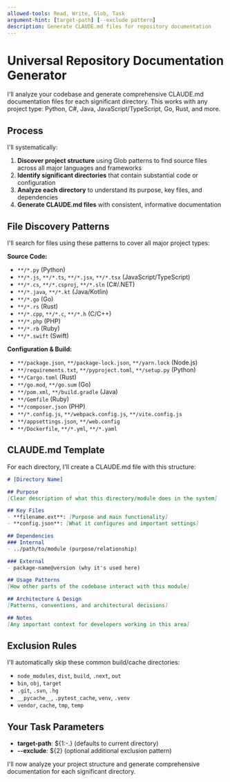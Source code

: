 ```yaml
---
allowed-tools: Read, Write, Glob, Task
argument-hint: [target-path] [--exclude pattern]
description: Generate CLAUDE.md files for repository documentation
---
```


# Universal Repository Documentation Generator

I'll analyze your codebase and generate comprehensive CLAUDE.md documentation files for each significant directory. This works with any project type: Python, C#, Java, JavaScript/TypeScript, Go, Rust, and more.

## Process

I'll systematically:

1. **Discover project structure** using Glob patterns to find source files across all major languages and frameworks
2. **Identify significant directories** that contain substantial code or configuration
3. **Analyze each directory** to understand its purpose, key files, and dependencies
4. **Generate CLAUDE.md files** with consistent, informative documentation

## File Discovery Patterns

I'll search for files using these patterns to cover all major project types:

**Source Code:**
- `**/*.py` (Python)
- `**/*.js`, `**/*.ts`, `**/*.jsx`, `**/*.tsx` (JavaScript/TypeScript)
- `**/*.cs`, `**/*.csproj`, `**/*.sln` (C#/.NET)
- `**/*.java`, `**/*.kt` (Java/Kotlin)
- `**/*.go` (Go)
- `**/*.rs` (Rust)
- `**/*.cpp`, `**/*.c`, `**/*.h` (C/C++)
- `**/*.php` (PHP)
- `**/*.rb` (Ruby)
- `**/*.swift` (Swift)

**Configuration & Build:**
- `**/package.json`, `**/package-lock.json`, `**/yarn.lock` (Node.js)
- `**/requirements.txt`, `**/pyproject.toml`, `**/setup.py` (Python)
- `**/Cargo.toml` (Rust)
- `**/go.mod`, `**/go.sum` (Go)
- `**/pom.xml`, `**/build.gradle` (Java)
- `**/Gemfile` (Ruby)
- `**/composer.json` (PHP)
- `**/*.config.js`, `**/webpack.config.js`, `**/vite.config.js`
- `**/appsettings.json`, `**/web.config`
- `**/Dockerfile`, `**/*.yml`, `**/*.yaml`

## CLAUDE.md Template

For each directory, I'll create a CLAUDE.md file with this structure:

```markdown
# [Directory Name]

## Purpose
[Clear description of what this directory/module does in the system]

## Key Files
- **filename.ext**: [Purpose and main functionality]
- **config.json**: [What it configures and important settings]

## Dependencies
### Internal
- ../path/to/module (purpose/relationship)

### External
- package-name@version (why it's used here)

## Usage Patterns
[How other parts of the codebase interact with this module]

## Architecture & Design
[Patterns, conventions, and architectural decisions]

## Notes
[Any important context for developers working in this area]
```

## Exclusion Rules

I'll automatically skip these common build/cache directories:
- `node_modules`, `dist`, `build`, `.next`, `out`
- `bin`, `obj`, `target`
- `.git`, `.svn`, `.hg`
- `__pycache__`, `.pytest_cache`, `venv`, `.venv`
- `vendor`, `cache`, `tmp`, `temp`

## Your Task Parameters

- **target-path**: ${1:-.} (defaults to current directory)
- **--exclude**: ${2} (optional additional exclusion pattern)

I'll now analyze your project structure and generate comprehensive documentation for each significant directory.